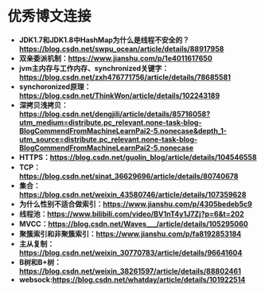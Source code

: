 # **优秀博文连接**

* **JDK1.7和JDK1.8中HashMap为什么是线程不安全的？https://blog.csdn.net/swpu_ocean/article/details/88917958**
* **双亲委派机制：https://www.jianshu.com/p/1e4011617650**
* **jvm主内存与工作内存、synchronized关键字：https://blog.csdn.net/zxh476771756/article/details/78685581**
* **synchoronized原理：https://blog.csdn.net/ThinkWon/article/details/102243189**
* **深拷贝浅拷贝：https://blog.csdn.net/dengjili/article/details/85716058?utm_medium=distribute.pc_relevant.none-task-blog-BlogCommendFromMachineLearnPai2-5.nonecase&depth_1-utm_source=distribute.pc_relevant.none-task-blog-BlogCommendFromMachineLearnPai2-5.nonecase**
* **HTTPS：https://blog.csdn.net/guolin_blog/article/details/104546558**
* **TCP：https://blog.csdn.net/sinat_36629696/article/details/80740678**
* **集合：https://blog.csdn.net/weixin_43580746/article/details/107359628**
* **为什么性别不适合做索引：https://www.jianshu.com/p/4305bedeb5c9**
* **线程池：https://www.bilibili.com/video/BV1nT4y1J7Zj?p=6&t=202**
* **MVCC：https://blog.csdn.net/Waves___/article/details/105295060**
* **聚簇索引和非聚簇索引：https://www.jianshu.com/p/fa8192853184**
* **主从复制：https://blog.csdn.net/weixin_30770783/article/details/96641604**
* **B树和B+树：https://blog.csdn.net/weixin_38261597/article/details/88802461**
* **websock:https://blog.csdn.net/whatday/article/details/101922514**

